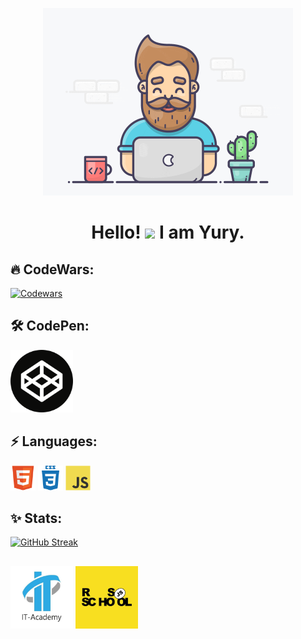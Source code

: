 <p align="center"><img src="https://github.com/YourunB/YourunB/blob/main/welcome.gif?raw=true" alt="Programming" width="400"/></p>
<h1 align="center">Hello! <a target="_blank" rel="noopener noreferrer nofollow" href="https://camo.githubusercontent.com/e8e7b06ecf583bc040eb60e44eb5b8e0ecc5421320a92929ce21522dbc34c891/68747470733a2f2f6d656469612e67697068792e636f6d2f6d656469612f6876524a434c467a6361737252346961377a2f67697068792e676966"><img src="https://camo.githubusercontent.com/e8e7b06ecf583bc040eb60e44eb5b8e0ecc5421320a92929ce21522dbc34c891/68747470733a2f2f6d656469612e67697068792e636f6d2f6d656469612f6876524a434c467a6361737252346961377a2f67697068792e676966" width="30" data-animated-image="" data-canonical-src="https://media.giphy.com/media/hvRJCLFzcasrR4ia7z/giphy.gif" style="max-width: 100%;"></a> I am Yury.</h1>

<p>
  <h2>🔥 CodeWars:</h2>
  <p dir="auto"><a target="_blank" rel="noopener noreferrer nofollow" href="https://www.codewars.com/users/rsschool_785da839e5c30a16"><img src="https://github.r2v.ch/codewars?user=rsschool_785da839e5c30a16" alt="Codewars" data-canonical-src="https://github.r2v.ch/codewars?user=rsschool_785da839e5c30a16" style="max-width: 100%;"></a></p>
</p>
  
<p>
  <h2>🛠️ CodePen: </h2>
  <a target="_blank" href="https://codepen.io/BxYura/pens/public"><img src="https://raw.githubusercontent.com/YourunB/CV/93c96306f28516723ffb218863511a9794ba9194/assets/svg/codepen.svg" alt="CodePen" style="width: 100px;"></a>
</p>

<p>
  <h2>⚡ Languages:</h2>
  <a target="_blank" rel="noopener noreferrer" href="https://github.com/devicons/devicon/blob/master/icons/html5/html5-original.svg"><img src="https://github.com/devicons/devicon/raw/master/icons/html5/html5-original.svg" title="HTML5" alt="HTML" width="40" height="40" style="max-width: 100%;"></a> 
  <a target="_blank" rel="noopener noreferrer" href="https://github.com/devicons/devicon/blob/master/icons/css3/css3-plain-wordmark.svg"><img src="https://github.com/devicons/devicon/raw/master/icons/css3/css3-plain-wordmark.svg" title="CSS3" alt="CSS" width="40" height="40" style="max-width: 100%;"></a> 
  <a target="_blank" rel="noopener noreferrer" href="https://github.com/devicons/devicon/blob/master/icons/javascript/javascript-original.svg"><img src="https://github.com/devicons/devicon/raw/master/icons/javascript/javascript-original.svg" title="JavaScript" alt="JavaScript" width="40" height="40" style="max-width: 100%;"></a> 
</p>

<p>
  <h2>✨ Stats:</h2>
  <p dir="auto"><a href="https://git.io/streak-stats" rel="nofollow"><img src="https://camo.githubusercontent.com/be0d934517038032067e28e14c5fa96242f7890d9ecd4662cb9511cd11a16196/687474703a2f2f6769746875622d726561646d652d73747265616b2d73746174732e6865726f6b756170702e636f6d3f757365723d636865726b61736f766161267468656d653d6461726b266261636b67726f756e643d303030303030" alt="GitHub Streak" data-canonical-src="http://github-readme-streak-stats.herokuapp.com?user=yourunb&amp;theme=dark&amp;background=000000" style="max-width: 100%;"></a></p>
</p>

<p>
  <h2></h2>
  <img src="https://github.com/YourunB/Test1/blob/main/images/ItAcademy.jpg?raw=true" alt="IT Academy" style="width: 100px;">
  <img src="https://github.com/YourunB/Test1/blob/main/images/RsSchool.jpg?raw=true" alt="RS Schoole" style="width: 100px;">
</p>
